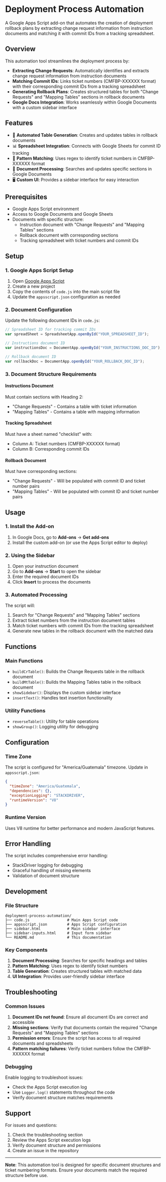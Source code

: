 # Deployment Process Automation

A Google Apps Script add-on that automates the creation of deployment rollback plans by extracting change request information from instruction documents and matching it with commit IDs from a tracking spreadsheet.

## Overview

This automation tool streamlines the deployment process by:

- **Extracting Change Requests**: Automatically identifies and extracts change request information from instruction documents
- **Matching Commit IDs**: Links ticket numbers (CMFBP-XXXXXX format) with their corresponding commit IDs from a tracking spreadsheet
- **Generating Rollback Plans**: Creates structured tables for both "Change Requests" and "Mapping Tables" sections in rollback documents
- **Google Docs Integration**: Works seamlessly within Google Documents with a custom sidebar interface

## Features

- 🔄 **Automated Table Generation**: Creates and updates tables in rollback documents
- 📊 **Spreadsheet Integration**: Connects with Google Sheets for commit ID tracking
- 🎯 **Pattern Matching**: Uses regex to identify ticket numbers in CMFBP-XXXXXX format
- 📝 **Document Processing**: Searches and updates specific sections in Google Documents
- 🖥️ **Custom UI**: Provides a sidebar interface for easy interaction

## Prerequisites

- Google Apps Script environment
- Access to Google Documents and Google Sheets
- Documents with specific structure:
  - Instruction document with "Change Requests" and "Mapping Tables" sections
  - Rollback document with corresponding sections
  - Tracking spreadsheet with ticket numbers and commit IDs

## Setup

### 1. Google Apps Script Setup

1. Open [Google Apps Script](https://script.google.com)
2. Create a new project
3. Copy the contents of `code.js` into the main script file
4. Update the `appsscript.json` configuration as needed

### 2. Document Configuration

Update the following document IDs in `code.js`:

```javascript
// Spreadsheet ID for tracking commit IDs
var spreadSheet = SpreadsheetApp.openById("YOUR_SPREADSHEET_ID");

// Instructions document ID
var instructionsDoc = DocumentApp.openById("YOUR_INSTRUCTIONS_DOC_ID");

// Rollback document ID
var rollbackDoc = DocumentApp.openById("YOUR_ROLLBACK_DOC_ID");
```

### 3. Document Structure Requirements

#### Instructions Document
Must contain sections with Heading 2:
- "Change Requests" - Contains a table with ticket information
- "Mapping Tables" - Contains a table with mapping information

#### Tracking Spreadsheet
Must have a sheet named "checklist" with:
- Column A: Ticket numbers (CMFBP-XXXXXX format)
- Column B: Corresponding commit IDs

#### Rollback Document
Must have corresponding sections:
- "Change Requests" - Will be populated with commit ID and ticket number pairs
- "Mapping Tables" - Will be populated with commit ID and ticket number pairs

## Usage

### 1. Install the Add-on

1. In Google Docs, go to **Add-ons** → **Get add-ons**
2. Install the custom add-on (or use the Apps Script editor to deploy)

### 2. Using the Sidebar

1. Open your instruction document
2. Go to **Add-ons** → **Start** to open the sidebar
3. Enter the required document IDs
4. Click **Insert** to process the documents

### 3. Automated Processing

The script will:
1. Search for "Change Requests" and "Mapping Tables" sections
2. Extract ticket numbers from the instruction document tables
3. Match ticket numbers with commit IDs from the tracking spreadsheet
4. Generate new tables in the rollback document with the matched data

## Functions

### Main Functions

- `buildCrTable()`: Builds the Change Requests table in the rollback document
- `buildMtTable()`: Builds the Mapping Tables table in the rollback document
- `showSidebar()`: Displays the custom sidebar interface
- `insertText()`: Handles text insertion functionality

### Utility Functions

- `reverseTable()`: Utility for table operations
- `showGroup()`: Logging utility for debugging

## Configuration

### Time Zone
The script is configured for "America/Guatemala" timezone. Update in `appsscript.json`:

```json
{
  "timeZone": "America/Guatemala",
  "dependencies": {},
  "exceptionLogging": "STACKDRIVER",
  "runtimeVersion": "V8"
}
```

### Runtime Version
Uses V8 runtime for better performance and modern JavaScript features.

## Error Handling

The script includes comprehensive error handling:
- StackDriver logging for debugging
- Graceful handling of missing elements
- Validation of document structure

## Development

### File Structure
```
deployment-process-automation/
├── code.js                 # Main Apps Script code
├── appsscript.json         # Apps Script configuration
├── sidebar.html            # Main sidebar interface
├── sidebar-inputs.html     # Input form sidebar
└── README.md               # This documentation
```

### Key Components

1. **Document Processing**: Searches for specific headings and tables
2. **Pattern Matching**: Uses regex to identify ticket numbers
3. **Table Generation**: Creates structured tables with matched data
4. **UI Integration**: Provides user-friendly sidebar interface

## Troubleshooting

### Common Issues

1. **Document IDs not found**: Ensure all document IDs are correct and accessible
2. **Missing sections**: Verify that documents contain the required "Change Requests" and "Mapping Tables" sections
3. **Permission errors**: Ensure the script has access to all required documents and spreadsheets
4. **Pattern matching failures**: Verify ticket numbers follow the CMFBP-XXXXXX format

### Debugging

Enable logging to troubleshoot issues:
- Check the Apps Script execution log
- Use `Logger.log()` statements throughout the code
- Verify document structure matches requirements

## Support

For issues and questions:
1. Check the troubleshooting section
2. Review the Apps Script execution logs
3. Verify document structure and permissions
4. Create an issue in the repository

---

**Note**: This automation tool is designed for specific document structures and ticket numbering formats. Ensure your documents match the required structure before use.
